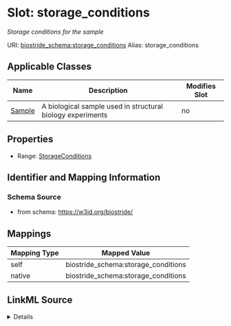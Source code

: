 

# Slot: storage_conditions 


_Storage conditions for the sample_





URI: [biostride_schema:storage_conditions](https://w3id.org/biostride/schema/storage_conditions)
Alias: storage_conditions

<!-- no inheritance hierarchy -->





## Applicable Classes

| Name | Description | Modifies Slot |
| --- | --- | --- |
| [Sample](Sample.md) | A biological sample used in structural biology experiments |  no  |






## Properties

* Range: [StorageConditions](StorageConditions.md)




## Identifier and Mapping Information






### Schema Source


* from schema: https://w3id.org/biostride/




## Mappings

| Mapping Type | Mapped Value |
| ---  | ---  |
| self | biostride_schema:storage_conditions |
| native | biostride_schema:storage_conditions |




## LinkML Source

<details>
```yaml
name: storage_conditions
description: Storage conditions for the sample
from_schema: https://w3id.org/biostride/
rank: 1000
alias: storage_conditions
owner: Sample
domain_of:
- Sample
range: StorageConditions

```
</details>
